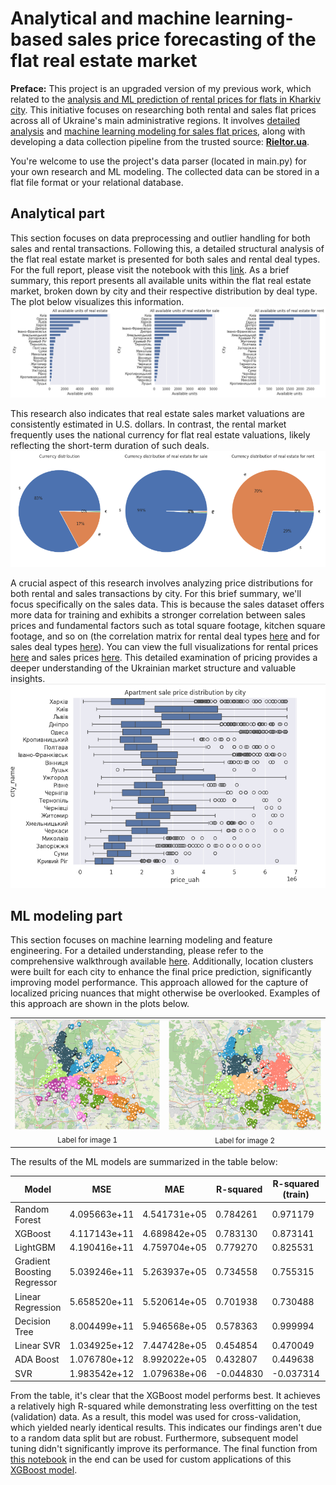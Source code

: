 # Analytical and machine learning-based sales price forecasting of the flat real estate market
**Preface:** This project is an upgraded version of my previous work, which related to the [analysis and ML prediction of rental prices for flats in Kharkiv city](https://github.com/elch1k/kharkiv_real_estate_rent_market). This initiative focuses on researching both rental and sales flat prices across all of Ukraine's main administrative regions. It involves [detailed analysis](https://github.com/elch1k/ukrainian_real_estate_market/blob/main/eda_and_ml/lun_real_estate_eda.ipynb) and [machine learning modeling for sales flat prices](https://github.com/elch1k/ukrainian_real_estate_market/blob/main/eda_and_ml/lun_real_estate_ml.ipynb), along with developing a data collection pipeline from the trusted source: [**Rieltor.ua**](https://rieltor.ua/).

You're welcome to use the project's data parser (located in main.py) for your own research and ML modeling. The collected data can be stored in a flat file format or your relational database.

Analytical part
--
This section focuses on data preprocessing and outlier handling for both sales and rental transactions. Following this, a detailed structural analysis of the flat real estate market is presented for both sales and rental deal types. For the full report, please visit the notebook with this [link](https://github.com/elch1k/ukrainian_real_estate_market/blob/main/eda_and_ml/lun_real_estate_eda.ipynb).
As a brief summary, this report presents all available units within the flat real estate market, broken down by city and their respective distribution by deal type. The plot below visualizes this information.
![flat_real_estate_units](https://github.com/elch1k/ukrainian_real_estate_market/blob/main/images/img_2.png)

This research also indicates that real estate sales market valuations are consistently estimated in U.S. dollars. In contrast, the rental market frequently uses the national currency for flat real estate valuations, likely reflecting the short-term duration of such deals.
![currency_distribution](https://github.com/elch1k/ukrainian_real_estate_market/blob/main/images/img_1.png)

A crucial aspect of this research involves analyzing price distributions for both rental and sales transactions by city. For this brief summary, we'll focus specifically on the sales data. This is because the sales dataset offers more data for training and exhibits a stronger correlation between sales prices and fundamental factors such as total square footage, kitchen square footage, and so on (the correlation matrix for rental deal types [here](https://github.com/elch1k/ukrainian_real_estate_market/blob/main/images/img_5.png) and for sales deal types [here](https://github.com/elch1k/ukrainian_real_estate_market/blob/main/images/img_6.png)). You can view the full visualizations for rental prices [here](https://github.com/elch1k/ukrainian_real_estate_market/blob/main/images/img_3.png) and sales prices [here](https://github.com/elch1k/ukrainian_real_estate_market/blob/main/images/img_4.png). This detailed examination of pricing provides a deeper understanding of the Ukrainian market structure and valuable insights.
![sales_price_distribution](https://github.com/elch1k/ukrainian_real_estate_market/blob/main/images/img_4.png)

ML modeling part
--
This section focuses on machine learning modeling and feature engineering. For a detailed understanding, please refer to the comprehensive walkthrough available [here](https://github.com/elch1k/ukrainian_real_estate_market/blob/main/eda_and_ml/lun_real_estate_ml.ipynb). Additionally, location clusters were built for each city to enhance the final price prediction, significantly improving model performance. This approach allowed for the capture of localized pricing nuances that might otherwise be overlooked. Examples of this approach are shown in the plots below.
<table>
  <tr>
    <td align="center">
      <img src="https://github.com/elch1k/ukrainian_real_estate_market/blob/main/images/img_7.png" width="390"/><br/>
      <sub>Label for image 1</sub>
    </td>
    <td align="center">
      <img src="https://github.com/elch1k/ukrainian_real_estate_market/blob/main/images/img_8.png" width="410"/><br/>
      <sub>Label for image 2</sub>
    </td>
  </tr>
</table>

The results of the ML models are summarized in the table below:

| Model                    | MSE          | MAE          | R-squared | R-squared (train) | MAE (train)  |
|--------------------------|--------------|--------------|-----------|-------------------|--------------|
| Random Forest            | 4.095663e+11 | 4.541731e+05 | 0.784261  | 0.971179          | 1.652431e+05 |
| XGBoost                  | 4.117143e+11 | 4.689842e+05 | 0.783130  | 0.873141          | 3.649617e+05 |
| LightGBM                 | 4.190416e+11 | 4.759704e+05 | 0.779270  | 0.825531          | 4.295435e+05 |
| Gradient Boosting Regressor | 5.039246e+11 | 5.263937e+05 | 0.734558  | 0.755315          | 5.083237e+05 |
| Linear Regression        | 5.658520e+11 | 5.520614e+05 | 0.701938  | 0.730488          | 5.362226e+05 |
| Decision Tree            | 8.004499e+11 | 5.946568e+05 | 0.578363  | 0.999994          | 1.358311e+02 |
| Linear SVR               | 1.034925e+12 | 7.447428e+05 | 0.454854  | 0.470049          | 7.343808e+05 |
| ADA Boost                | 1.076780e+12 | 8.992022e+05 | 0.432807  | 0.449638          | 8.931378e+05 |
| SVR                      | 1.983542e+12 | 1.079638e+06 | -0.044830 | -0.037314         | 1.080444e+06 |

From the table, it's clear that the XGBoost model performs best. It achieves a relatively high R-squared while demonstrating less overfitting on the test (validation) data. As a result, this model was used for cross-validation, which yielded nearly identical results. This indicates our findings aren't due to a random data split but are robust. Furthermore, subsequent model tuning didn't significantly improve its performance. The final function from [this notebook](https://github.com/elch1k/ukrainian_real_estate_market/blob/main/eda_and_ml/lun_real_estate_ml.ipynb) in the end can be used for custom applications of this [XGBoost model](https://github.com/elch1k/ukrainian_real_estate_market/blob/main/eda_and_ml/production_ml/best_sale_deal_model.pkl).
